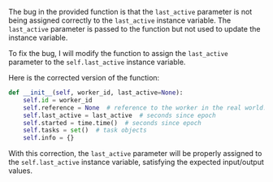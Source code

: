 The bug in the provided function is that the `last_active` parameter is not being assigned correctly to the `last_active` instance variable. The `last_active` parameter is passed to the function but not used to update the instance variable.

To fix the bug, I will modify the function to assign the `last_active` parameter to the `self.last_active` instance variable.

Here is the corrected version of the function:

```python
def __init__(self, worker_id, last_active=None):
    self.id = worker_id
    self.reference = None  # reference to the worker in the real world. (Currently a dict containing just the host)
    self.last_active = last_active  # seconds since epoch
    self.started = time.time()  # seconds since epoch
    self.tasks = set()  # task objects
    self.info = {}
``` 

With this correction, the `last_active` parameter will be properly assigned to the `self.last_active` instance variable, satisfying the expected input/output values.